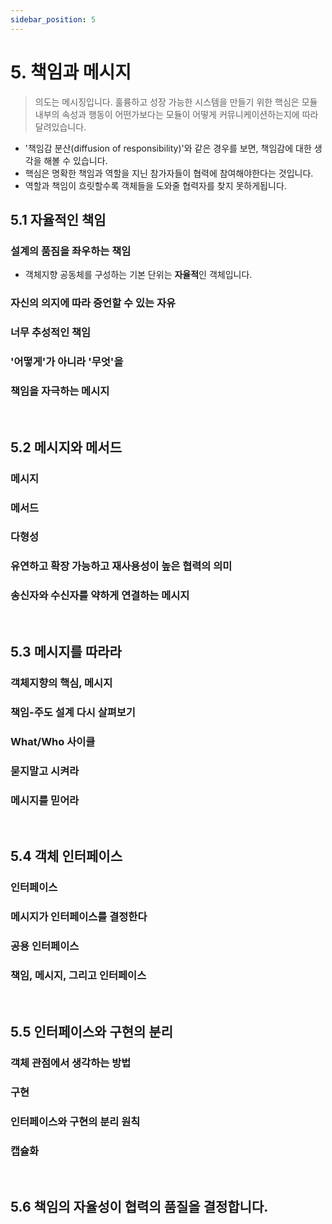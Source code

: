 ```yaml
---
sidebar_position: 5
---
```


# 5. 책임과 메시지

> 의도는 메시징입니다. 훌륭하고 성장 가능한 시스템을 만들기 위한 핵심은 모듈 내부의 속성과 행동이 어떤가보다는 모듈이 어떻게 커뮤니케이션하는지에 따라 달려있습니다.

- '책임감 분산(diffusion of responsibility)'와 같은 경우를 보면, 책임감에 대한 생각을 해볼 수 있습니다.
- 핵심은 명확한 책임과 역할을 지닌 참가자들이 협력에 참여해야한다는 것입니다.
- 역할과 책임이 흐릿할수록 객체들을 도와줄 협력자를 찾지 못하게됩니다.

## 5.1 자율적인 책임

### 설계의 품짐을 좌우하는 책임

- 객체지향 공동체를 구성하는 기본 단위는 **자율적**인 객체입니다.

### 자신의 의지에 따라 증언할 수 있는 자유

### 너무 추성적인 책임

### '어떻게'가 아니라 '무엇'을

### 책임을 자극하는 메시지

<br/>

## 5.2 메시지와 메서드

### 메시지

### 메서드

### 다형성

### 유연하고 확장 가능하고 재사용성이 높은 협력의 의미

### 송신자와 수신자를 약하게 연결하는 메시지

<br/>

## 5.3 메시지를 따라라

### 객체지향의 핵심, 메시지

### 책임-주도 설계 다시 살펴보기

### What/Who 사이클

### 묻지말고 시켜라

### 메시지를 믿어라

<br/>

## 5.4 객체 인터페이스

### 인터페이스

### 메시지가 인터페이스를 결정한다

### 공용 인터페이스

### 책임, 메시지, 그리고 인터페이스

<br/>

## 5.5 인터페이스와 구현의 분리

### 객체 관점에서 생각하는 방법

### 구현

### 인터페이스와 구현의 분리 원칙

### 캡슐화

<br/>

## 5.6 책임의 자율성이 협력의 품질을 결정합니다.
